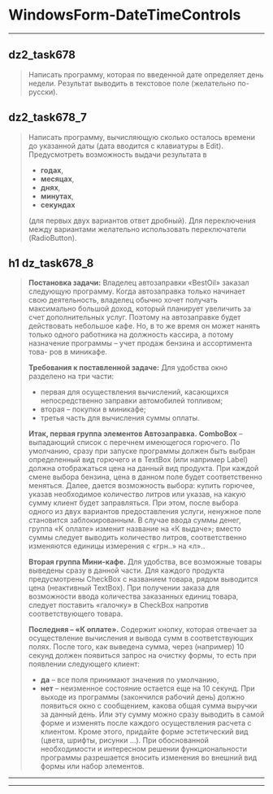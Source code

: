 # WindowsForm-DateTimeControls
***

dz2_task678
--------------------------
> Написать программу, которая по введенной дате определяет день недели. 
> Результат выводить в текстовое поле (желательно по-русски).

dz2_task678_7
--------------------------
>Написать программу, вычисляющую сколько осталось времени до указанной даты (дата вводится с клавиатуры в Edit). 
>Предусмотреть возможность выдачи результата в >    * **годах**, >    * **месяцах**, >    * **днях**, >    * **минутах**, >    * **секундах**
> 
>(для первых двух вариантов ответ дробный). >Для переключения между вариантами желательно использовать переключатели (RadioButton).

h1 dz_task678_8
---------------------------
>**Постановка задачи:**
>Владелец автозаправки «BestOil» заказал следующую программу. 
>Когда автозаправка только начинает свою деятельность, владелец обычно хочет получать максимально большой доход, который планирует увеличить за счет дополнительных услуг. 
>Поэтому на автозаправке будет действовать небольшое кафе. 
>Но, в то же время он может нанять только одного работника на должность кассира, а потому
назначение программы – учет продаж бензина и ассортимента това- ров в миникафе.
>
>**Требования к поставленной задаче:**
>Для удобства окно разделено на три части: 
> * первая для осуществления вычислений, касающихся непосредственно заправки автомобилей топливом; 
> * вторая – покупки в миникафе; 
> * третья часть для вычисления суммы оплаты.
>
> **Итак, первая группа элементов Автозаправка.**
> **ComboBox** – выпадающий список с перечнем имеющегося горючего. 
>По умолчанию, сразу при запуске программы должен быть выбран определенный вид горючего и в TextBox (или например Label) должна отображаться цена на данный вид продукта. 
>При каждой смене выбора бензина, цена в данном поле будет соответственно меняться.
>Далее, дается возможность выбора: купить горючее, указав необходимое количество литров или указав, на какую сумму клиент будет заправляться.
>При этом, после выбора одного из двух вариантов предоставления услуги, ненужное поле становится заблокированным. 
>В случае ввода суммы денег, группа «К оплате» изменит название на «К выдаче»; вместо суммы следует выводить количество литров, соответственно изменяются единицы измерения с «грн..» на «л»..
>
>**Вторая группа Мини-кафе.**
>Для удобства, все возможные товары выведены сразу в данной части. 
>Для каждого продукта предусмотрены CheckBox с названием товара, рядом выводится цена (неактивный TextBox). 
>При получении заказа для возможности ввода количества заказанных единиц товара, следует поставить «галочку» в CheckBox напротив соответствующего товара.
>
>**Последняя – «К оплате».**
>Содержит кнопку, которая отвечает за осуществление вычисления и вывода сумм в соответствующих полях. 
>После того, как выведена сумма, через (например) 10 секунд должен появиться запрос на
очистку формы, то есть при появлении следующего клиент: 
> * **да** – все поля принимают значения по умолчанию, 
> * **нет** – неизменное состояние остается еще на 10 секунд. 
>При выходе из программы (закончился рабочий день) должно появиться окно с сообщением, какова общая сумма выручки за данный день. 
>Или эту сумму можно сразу выводить в самой форме и изменять после каждого осуществления расчета с клиентом.
>Кроме этого, придайте форме эстетический вид (цвета, шрифты, рисунки ...). 
>При обоснованной необходимости и интересном решении функциональности программы разрешается вносить изменения во внешний вид формы или набор элементов.

***
---
